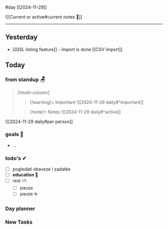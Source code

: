 #day
[[2024-11-29]]

![[Current or active#current notes 📓]]

---
## Yesterday
- [[QSL listing feature]] - import is done [[CSV import]]

## Today

### from standup 🪑

> [!multi-column]
>> [!warning]+ Important
>> ![[2024-11-29 daily#^important]]
>
>> [!note]+ Notes
>> ![[2024-11-29 daily#^active]]

![[2024-11-29 daily#per person]]

### goals 🏴
- ...

### todo's ✔
- [ ] pogledati  obaveze i zadatke
- [ ] **education 🎒**
- [ ] rest ⛅ 
	- [ ] pauza 
	- [ ] pauze ☕ 

### Day planner

### New Tasks
